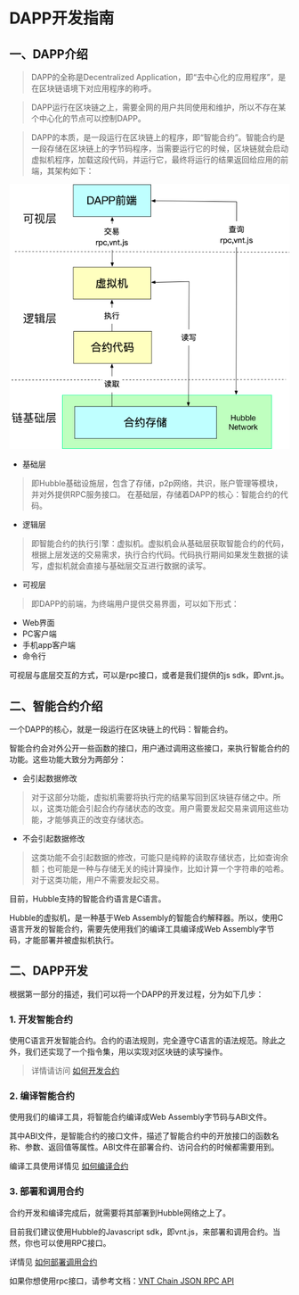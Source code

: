 # DAPP开发指南

## 一、DAPP介绍

> DAPP的全称是Decentralized Application，即“去中心化的应用程序”，是在区块链语境下对应用程序的称呼。

> DAPP运行在区块链之上，需要全网的用户共同使用和维护，所以不存在某个中心化的节点可以控制DAPP。

> DAPP的本质，是一段运行在区块链上的程序，即“智能合约”。智能合约是一段存储在区块链上的字节码程序，当需要运行它的时候，区块链就会启动虚拟机程序，加载这段代码，并运行它，最终将运行的结果返回给应用的前端，其架构如下：

![4-witnesses-topology](images/arch.png)

* 基础层
> 即Hubble基础设施层，包含了存储，p2p网络，共识，账户管理等模块，并对外提供RPC服务接口。
在基础层，存储着DAPP的核心：智能合约的代码。

* 逻辑层
> 即智能合约的执行引擎：虚拟机。虚拟机会从基础层获取智能合约的代码，根据上层发送的交易需求，执行合约代码。代码执行期间如果发生数据的读写，虚拟机就会直接与基础层交互进行数据的读写。

* 可视层
> 即DAPP的前端，为终端用户提供交易界面，可以如下形式：
  - Web界面
  - PC客户端
  - 手机app客户端
  - 命令行

可视层与底层交互的方式，可以是rpc接口，或者是我们提供的js sdk，即vnt.js。

## 二、智能合约介绍

一个DAPP的核心，就是一段运行在区块链上的代码：智能合约。

智能合约会对外公开一些函数的接口，用户通过调用这些接口，来执行智能合约的功能。这些功能大致分为两部分：
* 会引起数据修改
> 对于这部分功能，虚拟机需要将执行完的结果写回到区块链存储之中。所以，这类功能会引起合约存储状态的改变。用户需要发起交易来调用这些功能，才能够真正的改变存储状态。

* 不会引起数据修改
> 这类功能不会引起数据的修改，可能只是纯粹的读取存储状态，比如查询余额；也可能是一种与存储无关的纯计算操作，比如计算一个字符串的哈希。对于这类功能，用户不需要发起交易。

目前，Hubble支持的智能合约语言是C语言。

Hubble的虚拟机，是一种基于Web Assembly的智能合约解释器。所以，使用C语言开发的智能合约，需要先使用我们的编译工具编译成Web Assembly字节码，才能部署并被虚拟机执行。


## 二、DAPP开发

根据第一部分的描述，我们可以将一个DAPP的开发过程，分为如下几步：

### 1. 开发智能合约

使用C语言开发智能合约。合约的语法规则，完全遵守C语言的语法规范。除此之外，我们还实现了一个指令集，用以实现对区块链的读写操作。

> 详情请访问 [如何开发合约](/developer/dapp/develop)

### 2. 编译智能合约

使用我们的编译工具，将智能合约编译成Web Assembly字节码与ABI文件。

其中ABI文件，是智能合约的接口文件，描述了智能合约中的开放接口的函数名称、参数、返回值等属性。ABI文件在部署合约、访问合约的时候都需要用到。

编译工具使用详情见 [如何编译合约](/developer/dapp/compile)

### 3. 部署和调用合约

合约开发和编译完成后，就需要将其部署到Hubble网络之上了。

目前我们建议使用Hubble的Javascript sdk，即vnt.js，来部署和调用合约。当然，你也可以使用RPC接口。

详情见 [如何部署调用合约](/developer/dapp/invoke)

如果你想使用rpc接口，请参考文档：[VNT Chain JSON RPC API](https://github.com/vntchain/vnt-documentation/blob/master/api/vnt-json-rpc-api.md)
